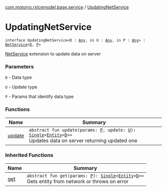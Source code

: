 [com.motorro.rxlcemodel.base.service](../index.md) / [UpdatingNetService](./index.md)

# UpdatingNetService

`interface UpdatingNetService<D : `[`Any`](https://kotlinlang.org/api/latest/jvm/stdlib/kotlin/-any/index.html)`, in U : `[`Any`](https://kotlinlang.org/api/latest/jvm/stdlib/kotlin/-any/index.html)`, in P : `[`Any`](https://kotlinlang.org/api/latest/jvm/stdlib/kotlin/-any/index.html)`> : `[`NetService`](../-net-service/index.md)`<`[`D`](index.md#D)`, `[`P`](index.md#P)`>`

[NetService](../-net-service/index.md) extension to update data on server

### Parameters

`D` - Data type

`U` - Update type

`P` - Params that identify data type

### Functions

| Name | Summary |
|---|---|
| [update](update.md) | `abstract fun update(params: `[`P`](index.md#P)`, update: `[`U`](index.md#U)`): `[`Single`](http://reactivex.io/RxJava/2.x/javadoc/io/reactivex/Single.html)`<`[`Entity`](../../com.motorro.rxlcemodel.base.entity/-entity/index.md)`<`[`D`](index.md#D)`>>`<br>Updates data on server returning updated one |

### Inherited Functions

| Name | Summary |
|---|---|
| [get](../-net-service/get.md) | `abstract fun get(params: `[`P`](../-net-service/index.md#P)`): `[`Single`](http://reactivex.io/RxJava/2.x/javadoc/io/reactivex/Single.html)`<`[`Entity`](../../com.motorro.rxlcemodel.base.entity/-entity/index.md)`<`[`D`](../-net-service/index.md#D)`>>`<br>Gets entity from network or throws on error |
